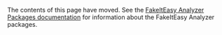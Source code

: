 The contents of this page have moved. See
the [FakeItEasy Analyzer Packages documentation](https://fakeiteasy.github.io/docs/analyzers/)
for information about the FakeItEasy Analyzer packages.

